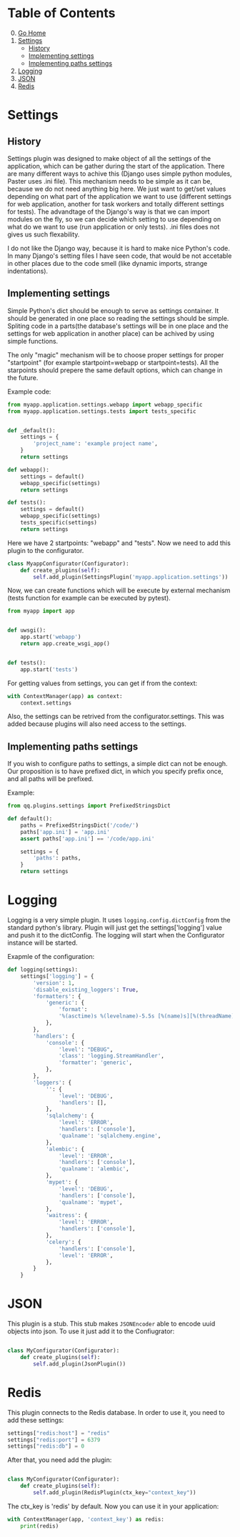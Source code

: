 # Table of Contents

0. [Go Home](../README.md)
1. [Settings](#settings)
    * [History](#history)
    * [Implementing settings](#implementing-settings)
    * [Implementing paths settings](#implementing-paths-settings)
2. [Logging](#logging)
3. [JSON](#json)
4. [Redis](#redis)

# Settings

## History

Settings plugin was designed to make object of all the settings of the application,
which can be gather during the start of the application. There are many different
ways to achive this (Django uses simple python modules, Paster uses .ini file).
This mechanism needs to be simple as it can be, because we do not need anything
big here. We just want to get/set values depending on what part of the application
we want to use (different settings for web application, another for task workers
and totally different settings for tests). The advandtage of the Django's way
is that we can import modules on the fly, so we can decide which setting to use
depending on what do we want to use (run application or only tests). .ini files
does not gives us such flexability.

I do not like the Django way, because it is hard to make nice Python's code. In
many Django's setting files I have seen code, that would be not accetable in
other places due to the code smell (like dynamic imports, strange indentations).

## Implementing settings

Simple Python's dict should be enough to serve as settings container. It should
be generated in one place so reading the settings should be simple. Spliting code
in a parts(the database's settings will be in one place and the settings for web
application in another place) can be achived by using simple functions.

The only "magic" mechanism will be to choose proper settings for proper
"startpoint" (for example startpoint=webapp or startpoint=tests). All the
starpoints should prepere the same default options, which can change in the
future.

Example code:

```python
from myapp.application.settings.webapp import webapp_specific
from myapp.application.settings.tests import tests_specific


def _default():
    settings = {
        'project_name': 'example project name',
    }
    return settings

def webapp():
    settings = default()
    webapp_specific(settings)
    return settings

def tests():
    settings = default()
    webapp_specific(settings)
    tests_specific(settings)
    return settings
```

Here we have 2 startpoints: "webapp" and "tests". Now we need to add this plugin
to the configurator.

```python
class MyappConfigurator(Configurator):
    def create_plugins(self):
        self.add_plugin(SettingsPlugin('myapp.application.settings'))
```

Now, we can create functions which will be execute by external mechanism (tests
function for example can be executed by pytest).

```python
from myapp import app


def uwsgi():
    app.start('webapp')
    return app.create_wsgi_app()


def tests():
    app.start('tests')
```

For getting values from settings, you can get if from the context:

```python
with ContextManager(app) as context:
    context.settings
```

Also, the settings can be retrived from the configurator.settings. This was
added because plugins will also need access to the settings.

## Implementing paths settings

If you wish to configure paths to settings, a simple dict can not be enough.
Our proposition is to have prefixed dict, in which you specify prefix once,
and all paths will be prefixed.

Example:

```python
from qq.plugins.settings import PrefixedStringsDict

def default():
    paths = PrefixedStringsDict('/code/')
    paths['app.ini'] = 'app.ini'
    assert paths['app.ini'] == '/code/app.ini'

    settings = {
        'paths': paths,
    }
    return settings
```

# Logging

Logging is a very simple plugin. It uses `logging.config.dictConfig` from the
standard python's library. Plugin will just get the settings['logging'] value
and push it to the dictConfig. The logging will start when the Configurator
instance will be started.

Exapmle of the configuration:
```python
def logging(settings):
    settings['logging'] = {
        'version': 1,
        'disable_existing_loggers': True,
        'formatters': {
            'generic': {
                'format':
                '%(asctime)s %(levelname)-5.5s [%(name)s][%(threadName)s] %(message)s',
            },
        },
        'handlers': {
            'console': {
                'level': "DEBUG",
                'class': 'logging.StreamHandler',
                'formatter': 'generic',
            },
        },
        'loggers': {
            '': {
                'level': 'DEBUG',
                'handlers': [],
            },
            'sqlalchemy': {
                'level': 'ERROR',
                'handlers': ['console'],
                'qualname': 'sqlalchemy.engine',
            },
            'alembic': {
                'level': 'ERROR',
                'handlers': ['console'],
                'qualname': 'alembic',
            },
            'mypet': {
                'level': 'DEBUG',
                'handlers': ['console'],
                'qualname': 'mypet',
            },
            'waitress': {
                'level': 'ERROR',
                'handlers': ['console'],
            },
            'celery': {
                'handlers': ['console'],
                'level': 'ERROR',
            },
        }
    }
```

# JSON

This plugin is a stub. This stub makes `JSONEncoder` able to encode uuid objects
into json. To use it just add it to the Confiugrator:

```python

class MyConfigurator(Configurator):
    def create_plugins(self):
        self.add_plugin(JsonPlugin())
```

# Redis

This plugin connects to the Redis database. In order to use it, you need to
add these settings:

```python
settings["redis:host"] = "redis"
settings["redis:port"] = 6379
settings["redis:db"] = 0
```

After that, you need add the plugin:

```python

class MyConfigurator(Configurator):
    def create_plugins(self):
        self.add_plugin(RedisPlugin(ctx_key="context_key"))
```

The ctx_key is 'redis' by default. Now you can use it in your application:

```python
with ContextManager(app, 'context_key') as redis:
    print(redis)
```
